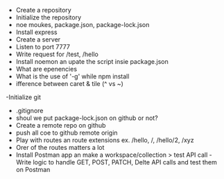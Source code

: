 - Create a repository
- Initialize the repository 
- noe moukes, package.json, package-lock.json 
- Install express
- Create a server
- Listen to port 7777
- Write request for /test, /hello
- Install noemon an upate the script insie package.json
- What are epenencies
- What is the use of '-g' while npm install
- ifference between caret & tile (^ vs ~) 

-Initialize git
- .gitignore
- shoul we put package-lock.json on github or not?
- Create a remote repo on github
- push all coe to github remote origin  
- Play with routes an route extensions ex. /hello, /, /hello/2, /xyz
- Orer of the routes matters a lot
- Install Postman app an make a workspace/collection > test API call
-Write logic to handle GET, POST, PATCH, Delte API calls and test them on Postman